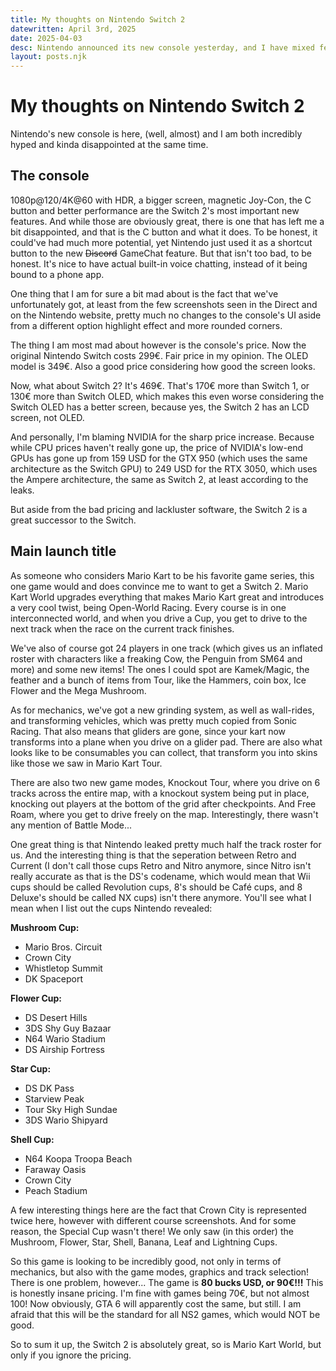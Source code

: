 ```yaml
---
title: My thoughts on Nintendo Switch 2
datewritten: April 3rd, 2025
date: 2025-04-03
desc: Nintendo announced its new console yesterday, and I have mixed feelings about it.
layout: posts.njk
---
```


# My thoughts on Nintendo Switch 2
Nintendo's new console is here, (well, almost) and I am both incredibly hyped and kinda disappointed at the same time.

## The console
1080p@120/4K@60 with HDR, a bigger screen, magnetic Joy-Con, the C button and better performance are the Switch 2's most important new features. And while those are obviously great, there is one that has left me a bit disappointed, and that is the C button and what it does. To be honest, it could've had much more potential, yet Nintendo just used it as a shortcut button to the new ~~Discord~~ GameChat feature. But that isn't too bad, to be honest. It's nice to have actual built-in voice chatting, instead of it being bound to a phone app.

One thing that I am for sure a bit mad about is the fact that we've unfortunately got, at least from the few screenshots seen in the Direct and on the Nintendo website, pretty much no changes to the console's UI aside from a different option highlight effect and more rounded corners.

The thing I am most mad about however is the console's price. Now the original Nintendo Switch costs 299€. Fair price in my opinion. The OLED model is 349€. Also a good price considering how good the screen looks.

Now, what about Switch 2? It's 469€. That's 170€ more than Switch 1, or 130€ more than Switch OLED, which makes this even worse considering the Switch OLED has a better screen, because yes, the Switch 2 has an LCD screen, not OLED.

And personally, I'm blaming NVIDIA for the sharp price increase. Because while CPU prices haven't really gone up, the price of NVIDIA's low-end GPUs has gone up from 159 USD for the GTX 950 (which uses the same architecture as the Switch GPU) to 249 USD for the RTX 3050, which uses the Ampere architecture, the same as Switch 2, at least according to the leaks.

But aside from the bad pricing and lackluster software, the Switch 2 is a great successor to the Switch.

## Main launch title
As someone who considers Mario Kart to be his favorite game series, this one game would and does convince me to want to get a Switch 2. Mario Kart World upgrades everything that makes Mario Kart great and introduces a very cool twist, being Open-World Racing. Every course is in one interconnected world, and when you drive a Cup, you get to drive to the next track when the race on the current track finishes.

We've also of course got 24 players in one track (which gives us an inflated roster with characters like a freaking Cow, the Penguin from SM64 and more) and some new items! The ones I could spot are Kamek/Magic, the feather and a bunch of items from Tour, like the Hammers, coin box, Ice Flower and the Mega Mushroom.

As for mechanics, we've got a new grinding system, as well as wall-rides, and transforming vehicles, which was pretty much copied from Sonic Racing. That also means that gliders are gone, since your kart now transforms into a plane when you drive on a glider pad. There are also what looks like to be consumables you can collect, that transform you into skins like those we saw in Mario Kart Tour.

There are also two new game modes, Knockout Tour, where you drive on 6 tracks across the entire map, with a knockout system being put in place, knocking out players at the bottom of the grid after checkpoints. And Free Roam, where you get to drive freely on the map. Interestingly, there wasn't any mention of Battle Mode...

One great thing is that Nintendo leaked pretty much half the track roster for us. And the interesting thing is that the seperation between Retro and Current (I don't call those cups Retro and Nitro anymore, since Nitro isn't really accurate as that is the DS's codename, which would mean that Wii cups should be called Revolution cups, 8's should be Café cups, and 8 Deluxe's should be called NX cups) isn't there anymore. You'll see what I mean when I list out the cups Nintendo revealed:

**Mushroom Cup:**
- Mario Bros. Circuit
- Crown City
- Whistletop Summit
- DK Spaceport

**Flower Cup:**
- DS Desert Hills
- 3DS Shy Guy Bazaar
- N64 Wario Stadium
- DS Airship Fortress

**Star Cup:**
- DS DK Pass
- Starview Peak
- Tour Sky High Sundae
- 3DS Wario Shipyard

**Shell Cup:**
- N64 Koopa Troopa Beach
- Faraway Oasis
- Crown City
- Peach Stadium

A few interesting things here are the fact that Crown City is represented twice here, however with different course screenshots. And for some reason, the Special Cup wasn't there! We only saw (in this order) the Mushroom, Flower, Star, Shell, Banana, Leaf and Lightning Cups.

So this game is looking to be incredibly good, not only in terms of mechanics, but also with the game modes, graphics and track selection! There is one problem, however...
The game is **80 bucks USD, or 90€!!!** This is honestly insane pricing. I'm fine with games being 70€, but not almost 100! Now obviously, GTA 6 will apparently cost the same, but still. I am afraid that this will be the standard for all NS2 games, which would NOT be good.

So to sum it up, the Switch 2 is absolutely great, so is Mario Kart World, but only if you ignore the pricing.